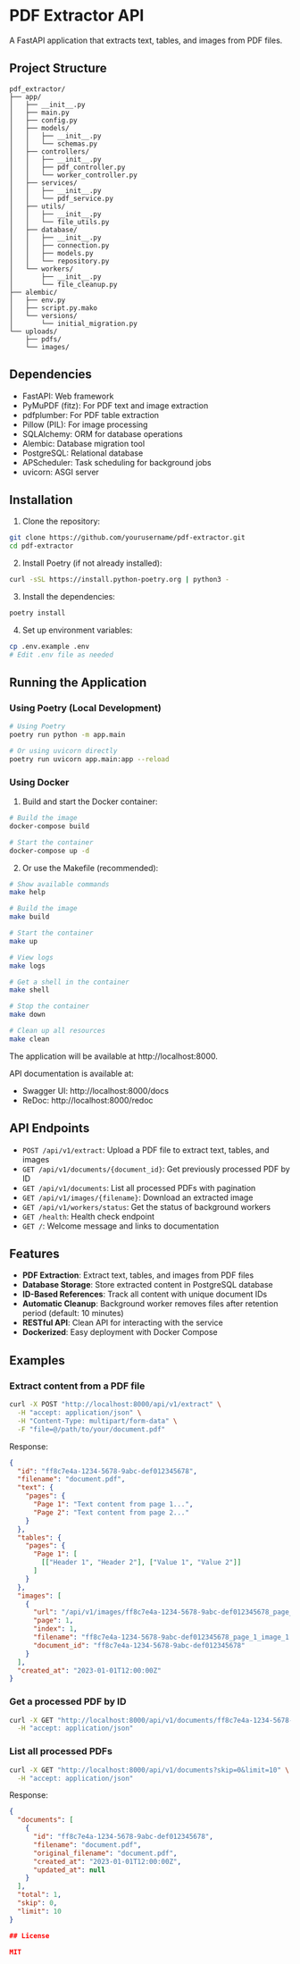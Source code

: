 # PDF Extractor API

A FastAPI application that extracts text, tables, and images from PDF files.

## Project Structure

```
pdf_extractor/
├── app/
│   ├── __init__.py
│   ├── main.py
│   ├── config.py
│   ├── models/
│   │   ├── __init__.py
│   │   └── schemas.py
│   ├── controllers/
│   │   ├── __init__.py
│   │   ├── pdf_controller.py
│   │   └── worker_controller.py
│   ├── services/
│   │   ├── __init__.py
│   │   └── pdf_service.py
│   ├── utils/
│   │   ├── __init__.py
│   │   └── file_utils.py
│   ├── database/
│   │   ├── __init__.py
│   │   ├── connection.py
│   │   ├── models.py
│   │   └── repository.py
│   └── workers/
│       ├── __init__.py
│       └── file_cleanup.py
├── alembic/
│   ├── env.py
│   ├── script.py.mako
│   └── versions/
│       └── initial_migration.py
└── uploads/
    ├── pdfs/
    └── images/
```

## Dependencies

- FastAPI: Web framework
- PyMuPDF (fitz): For PDF text and image extraction
- pdfplumber: For PDF table extraction
- Pillow (PIL): For image processing
- SQLAlchemy: ORM for database operations
- Alembic: Database migration tool
- PostgreSQL: Relational database
- APScheduler: Task scheduling for background jobs
- uvicorn: ASGI server

## Installation

1. Clone the repository:
```bash
git clone https://github.com/yourusername/pdf-extractor.git
cd pdf-extractor
```

2. Install Poetry (if not already installed):
```bash
curl -sSL https://install.python-poetry.org | python3 -
```

3. Install the dependencies:
```bash
poetry install
```

4. Set up environment variables:
```bash
cp .env.example .env
# Edit .env file as needed
```

## Running the Application

### Using Poetry (Local Development)

```bash
# Using Poetry
poetry run python -m app.main

# Or using uvicorn directly
poetry run uvicorn app.main:app --reload
```

### Using Docker

1. Build and start the Docker container:
```bash
# Build the image
docker-compose build

# Start the container
docker-compose up -d
```

2. Or use the Makefile (recommended):
```bash
# Show available commands
make help

# Build the image
make build

# Start the container
make up

# View logs
make logs

# Get a shell in the container
make shell

# Stop the container
make down

# Clean up all resources
make clean
```


The application will be available at http://localhost:8000.

API documentation is available at:
- Swagger UI: http://localhost:8000/docs
- ReDoc: http://localhost:8000/redoc

## API Endpoints

- `POST /api/v1/extract`: Upload a PDF file to extract text, tables, and images
- `GET /api/v1/documents/{document_id}`: Get previously processed PDF by ID
- `GET /api/v1/documents`: List all processed PDFs with pagination
- `GET /api/v1/images/{filename}`: Download an extracted image
- `GET /api/v1/workers/status`: Get the status of background workers
- `GET /health`: Health check endpoint
- `GET /`: Welcome message and links to documentation

## Features

- **PDF Extraction**: Extract text, tables, and images from PDF files
- **Database Storage**: Store extracted content in PostgreSQL database
- **ID-Based References**: Track all content with unique document IDs
- **Automatic Cleanup**: Background worker removes files after retention period (default: 10 minutes)
- **RESTful API**: Clean API for interacting with the service
- **Dockerized**: Easy deployment with Docker Compose

## Examples

### Extract content from a PDF file

```bash
curl -X POST "http://localhost:8000/api/v1/extract" \
  -H "accept: application/json" \
  -H "Content-Type: multipart/form-data" \
  -F "file=@/path/to/your/document.pdf"
```

Response:
```json
{
  "id": "ff8c7e4a-1234-5678-9abc-def012345678",
  "filename": "document.pdf",
  "text": {
    "pages": {
      "Page 1": "Text content from page 1...",
      "Page 2": "Text content from page 2..."
    }
  },
  "tables": {
    "pages": {
      "Page 1": [
        [["Header 1", "Header 2"], ["Value 1", "Value 2"]]
      ]
    }
  },
  "images": [
    {
      "url": "/api/v1/images/ff8c7e4a-1234-5678-9abc-def012345678_page_1_image_1.png",
      "page": 1,
      "index": 1,
      "filename": "ff8c7e4a-1234-5678-9abc-def012345678_page_1_image_1.png",
      "document_id": "ff8c7e4a-1234-5678-9abc-def012345678"
    }
  ],
  "created_at": "2023-01-01T12:00:00Z"
}
```

### Get a processed PDF by ID

```bash
curl -X GET "http://localhost:8000/api/v1/documents/ff8c7e4a-1234-5678-9abc-def012345678" \
  -H "accept: application/json"
```

### List all processed PDFs

```bash
curl -X GET "http://localhost:8000/api/v1/documents?skip=0&limit=10" \
  -H "accept: application/json"
```

Response:
```json
{
  "documents": [
    {
      "id": "ff8c7e4a-1234-5678-9abc-def012345678",
      "filename": "document.pdf",
      "original_filename": "document.pdf",
      "created_at": "2023-01-01T12:00:00Z",
      "updated_at": null
    }
  ],
  "total": 1,
  "skip": 0,
  "limit": 10
}

## License

MIT